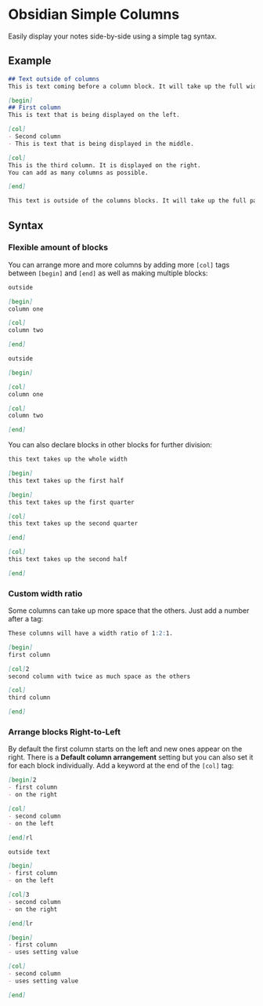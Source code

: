 # Obsidian Simple Columns
Easily display your notes side-by-side using a simple tag syntax.

## Example
```markdown
## Text outside of columns
This is text coming before a column block. It will take up the full width of the page, like it usually does.

[begin]
## First column
This is text that is being displayed on the left.

[col]
- Second column
- This is text that is being displayed in the middle.

[col]
This is the third column. It is displayed on the right.
You can add as many columns as possible.

[end]

This text is outside of the columns blocks. It will take up the full page width again.
```

## Syntax

### Flexible amount of blocks
You can arrange more and more columns by adding more `[col]` tags between `[begin]` and `[end]` as well as making multiple blocks:

```markdown
outside

[begin]
column one

[col]
column two

[end]

outside

[begin]

[col]
column one

[col]
column two

[end]
```

You can also declare blocks in other blocks for further division:

```markdown
this text takes up the whole width

[begin]
this text takes up the first half

[begin]
this text takes up the first quarter

[col]
this text takes up the second quarter

[end]

[col]
this text takes up the second half

[end]
```

### Custom width ratio
Some columns can take up more space that the others. Just add a number after a tag:

```markdown
These columns will have a width ratio of 1:2:1.

[begin]
first column

[col]2
second column with twice as much space as the others

[col]
third column

[end]
```

### Arrange blocks Right-to-Left
By default the first column starts on the left and new ones appear on the right. There is a **Default column arrangement** setting but you can also set it for each block individually. Add a keyword at the end of the `[col]` tag:

```markdown
[begin]2
- first column
- on the right

[col]
- second column
- on the left

[end]rl

outside text

[begin]
- first column
- on the left

[col]3
- second column
- on the right

[end]lr

[begin]
- first column
- uses setting value

[col]
- second column
- uses setting value

[end]
```
